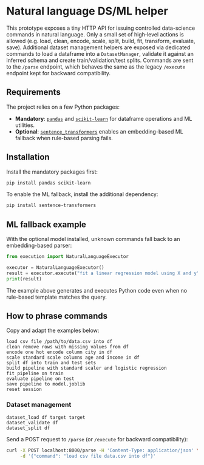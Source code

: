 # Natural language DS/ML helper

This prototype exposes a tiny HTTP API for issuing controlled data-science
commands in natural language. Only a small set of high‑level actions is allowed
(e.g. load, clean, encode, scale, split, build, fit, transform, evaluate, save).
Additional dataset management helpers are exposed via dedicated commands to
load a dataframe into a `DatasetManager`, validate it against an inferred
schema and create train/validation/test splits.
Commands are sent to the `/parse` endpoint, which behaves the same as the
legacy `/execute` endpoint kept for backward compatibility.

## Requirements

The project relies on a few Python packages:

* **Mandatory**: [`pandas`](https://pandas.pydata.org/) and [`scikit-learn`](https://scikit-learn.org/)
  for dataframe operations and ML utilities.
* **Optional**: [`sentence_transformers`](https://www.sbert.net/) enables an
  embedding-based ML fallback when rule-based parsing fails.

## Installation

Install the mandatory packages first:

```bash
pip install pandas scikit-learn
```

To enable the ML fallback, install the additional dependency:

```bash
pip install sentence-transformers
```

## ML fallback example

With the optional model installed, unknown commands fall back to an
embedding-based parser:

```python
from execution import NaturalLanguageExecutor

executor = NaturalLanguageExecutor()
result = executor.execute("fit a linear regression model using X and y")
print(result)
```

The example above generates and executes Python code even when no
rule-based template matches the query.

## How to phrase commands

Copy and adapt the examples below:

```text
load csv file /path/to/data.csv into df
clean remove rows with missing values from df
encode one hot encode column city in df
scale standard scale columns age and income in df
split df into train and test sets
build pipeline with standard scaler and logistic regression
fit pipeline on train
evaluate pipeline on test
save pipeline to model.joblib
reset session
```

### Dataset management

```text
dataset_load df target target
dataset_validate df
dataset_split df
```

Send a POST request to `/parse` (or `/execute` for backward compatibility):

```bash
curl -X POST localhost:8000/parse -H 'Content-Type: application/json' \
     -d '{"command": "load csv file data.csv into df"}'
```

